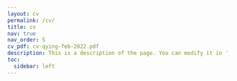 ```yaml
---
layout: cv
permalink: /cv/
title: cv
nav: true
nav_order: 5
cv_pdf: cv-qying-feb-2022.pdf
description: This is a description of the page. You can modify it in '_pages/cv.md'. You can also change or remove the top pdf download button.
toc:
  sidebar: left
---
```

